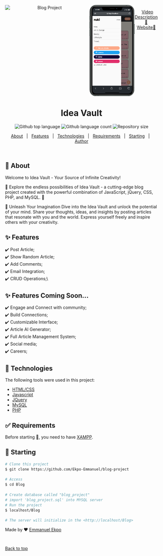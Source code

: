 <div align="center" id="top" style="display: flex;">  
  <img src="./Blog/images/p1.gif" alt="Blog Project" width="500px" />
  <img src="./Blog/images/p8.png" alt="REsponsive" height="300px"/>


  &#xa0;
  <a href="https://youtu.be/cm8CIGR8p2M" target="_blank"> Video Description 🚀</a><br/>
  <a href="https://ideavault.000webhostapp.com/Blog/" target="_blank">Website🚀</a>
</div>

<h1 align="center">Idea Vault</h1>

<p align="center">
  <img alt="Github top language" src="https://img.shields.io/github/languages/top/Ekpo-Emmanuel/blog-project?color=56BEB8">

  <img alt="Github language count" src="https://img.shields.io/github/languages/count/Ekpo-Emmanuel/blog-project?color=56BEB8">

  <img alt="Repository size" src="https://img.shields.io/github/repo-size/Ekpo-Emmanuel/blog-project?color=56BEB8">

  <!-- <img alt="License" src="https://img.shields.io/github/license/Ekpo-Emmanuel/blog-project?color=56BEB8"> -->

  <!-- <img alt="Github issues" src="https://img.shields.io/github/issues/{{YOUR_GITHUB_USERNAME}}/blog-project?color=56BEB8" /> -->

  <!-- <img alt="Github forks" src="https://img.shields.io/github/forks/{{YOUR_GITHUB_USERNAME}}/blog-project?color=56BEB8" /> -->

  <!-- <img alt="Github stars" src="https://img.shields.io/github/stars/{{YOUR_GITHUB_USERNAME}}/blog-project?color=56BEB8" /> -->
</p>

<!-- Status -->

<!-- <h4 align="center"> 
	🚧  Blog Project 🚀 Under construction...  🚧
</h4> 

<hr> -->

<p align="center">
  <a href="#dart-about">About</a> &#xa0; | &#xa0; 
  <a href="#sparkles-features">Features</a> &#xa0; | &#xa0;
  <a href="#rocket-technologies">Technologies</a> &#xa0; | &#xa0;
  <a href="#white_check_mark-requirements">Requirements</a> &#xa0; | &#xa0;
  <a href="#checkered_flag-starting">Starting</a> &#xa0; | &#xa0;
  <!-- <a href="#memo-license">License</a> &#xa0; | &#xa0; -->
  <a href="https://github.com/Ekpo-Emmanuel" target="_blank">Author</a>
</p>

<br>

## :dart: About ##

Welcome to Idea Vault - Your Source of Infinite Creativity!

🚀 Explore the endless possibilities of Idea Vault - a cutting-edge blog project created with the powerful combination of JavaScript, jQuery, CSS, PHP, and MySQL. 🚀

📝 Unleash Your Imagination
Dive into the Idea Vault and unlock the potential of your mind. Share your thoughts, ideas, and insights by posting articles that resonate with you and the world. Express yourself freely and inspire others with your creativity.

## :sparkles: Features ##

:heavy_check_mark: Post Article;\
:heavy_check_mark: Show Random Article;\
:heavy_check_mark: Add Comments;\
:heavy_check_mark: Email Integration;\
:heavy_check_mark: CRUD Operations;\

## :sparkles: Features Coming Soon... ##

:heavy_check_mark: Engage and Connect with community;\
:heavy_check_mark: Build Connections;\
:heavy_check_mark: Customizable Interface;\
:heavy_check_mark: Article AI Generator;\
:heavy_check_mark: Full Article Management System;\
:heavy_check_mark: Social media;\
:heavy_check_mark: Careers;


## :rocket: Technologies ##

The following tools were used in this project:

- [HTML/CSS](https://w3Schools.com/)
- [Javascript](https://https://javascript.info/)
- [JQuery](https://https://jquery.com/)
- [MySQL](https://https://www.mysql.com/)
- [PHP](https://https://www.php.net//)


## :white_check_mark: Requirements ##

Before starting :checkered_flag:, you need to have [XAMPP](https:/https://www.apachefriends.org/download.html).

## :checkered_flag: Starting ##

```bash
# Clone this project
$ git clone https://github.com/Ekpo-Emmanuel/blog-project

# Access
$ cd Blog

# Create database called "blog_project" 
# import 'blog_project.sql' into MYSQL server
# Run the project
$ localhost/Blog

# The server will initialize in the <http://localhost/Blog>
```

<!-- ## :memo: License ## -->

<!-- This project is under license from MIT. For more details, see the [LICENSE](LICENSE.md) file. -->


Made by :heart: <a href="https://github.com/Ekpo-Emmanuel" target="_blank">Emmanuel Ekpo</a>

&#xa0;

<a href="#top">Back to top</a>

